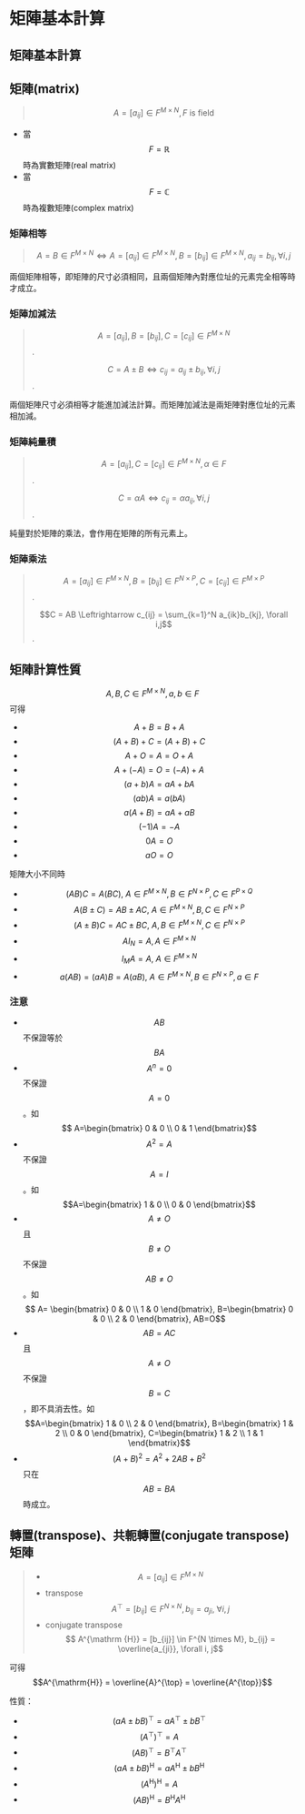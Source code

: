 # 矩陣基本計算

## 矩陣基本計算

## 矩陣\(matrix\)

> $$A=[a_{ij}]\in F^{M \times N}, F \text{ is field}$$

* 當$$F = \mathbb{R}$$時為實數矩陣\(real matrix\)
* 當$$F=\mathbb{C}$$時為複數矩陣\(complex matrix\)

### 矩陣相等

> $$A=B\in F^{M\times N} \Leftrightarrow A=[a_{ij}]\in F^{M \times N}, B=[b_{ij}]\in F^{M \times N}, a_{ij} = b_{ij}, \forall i, j$$

兩個矩陣相等，即矩陣的尺寸必須相同，且兩個矩陣內對應位址的元素完全相等時才成立。

### 矩陣加減法

> $$A=[a_{ij}], B=[b_{ij}], C=[c_{ij}]\in F^{M \times N}$$.
>
> $$C = A \pm B \Leftrightarrow c_{ij} = a_{ij} \pm b_{ij}, \forall i, j$$.

兩個矩陣尺寸必須相等才能進加減法計算。而矩陣加減法是兩矩陣對應位址的元素相加減。

### 矩陣純量積

> $$A=[a_{ij}], C=[c_{ij}]\in F^{M \times N}, \alpha \in F$$.
>
> $$C=\alpha A \Leftrightarrow c_{ij} = \alpha a_{ij}, \forall i, j$$.

純量對於矩陣的乘法，會作用在矩陣的所有元素上。

### 矩陣乘法

> $$A=[a_{ij}] \in F^{M \times N}, B=[b_{ij}] \in F^{N \times P}, C=[c_{ij}]\in F^{M \times P}$$.
>
> $$C = AB \Leftrightarrow c_{ij} = \sum_{k=1}^N a_{ik}b_{kj}, \forall i,j$$.

## 矩陣計算性質

$$A,B, C\in F^{M\times N}, a,b\in F $$ 可得

* $$A+B = B+A$$
* $$(A+B)+C = (A+B)+C$$
* $$ A+O = A = O+A$$
* $$A+(-A) = O = (-A) + A$$
* $$(a+b)A = aA+ bA$$
* $$(ab)A = a(bA)$$
* $$a(A+B) = aA + aB$$
* $$(-1)A = -A$$
* $$0A = O$$
* $$aO = O$$

矩陣大小不同時

* $$(AB)C = A(BC), \ A\in F^{M\times N}, B\in F^{N\times P}, C\in F^{P \times Q}$$
* $$A(B \pm C) = AB \pm AC, \ A\in F^{M\times N}, B, C\in F^{N\times P}$$
* $$ (A \pm B) C = AC \pm BC,\ A,B \in F^{M \times N}, C \in F^{N\times P}$$
* $$ A I_N=A, A\in F^{M\times N} $$
* $$I_M A = A,\ A \in F^{M\times N}$$
* $$a(AB)=(aA)B=A(aB), \ A\in F^{M \times N}, B \in F^{N \times P}, a \in F$$

### 注意

* $$AB$$不保證等於 $$BA$$
* $$A^n =0$$不保證 $$A=0$$。如$$ A=\begin{bmatrix} 0 & 0 \\ 0 & 1  \end{bmatrix}$$
* $$A^2 = A$$不保證 $$A=I$$。如 $$A=\begin{bmatrix} 1 & 0 \\ 0 & 0  \end{bmatrix}$$
* $$A \neq O$$且 $$B \neq O$$不保證 $$AB \neq O$$。如$$ A= \begin{bmatrix} 0 & 0 \\ 1 & 0  \end{bmatrix}, B=\begin{bmatrix} 0 & 0 \\ 2 & 0  \end{bmatrix}, AB=O$$
* $$AB=AC$$且 $$A \neq O$$不保證 $$B=C$$，即不具消去性。如 $$A=\begin{bmatrix} 1 & 0 \\ 2 & 0  \end{bmatrix}, B=\begin{bmatrix} 1 & 2 \\ 0 & 0  \end{bmatrix}, C=\begin{bmatrix} 1 & 2 \\ 1 & 1  \end{bmatrix}$$
* $$(A+B)^2 = A^2 + 2AB + B^2$$只在  $$AB=BA$$時成立。

## 轉置\(transpose\)、共軛轉置\(conjugate transpose\)矩陣

> * $$A = [a_{ij}]\in F^{M\times N}$$
> * transpose $$A^{\top} = [b_{ij}] \in F^{N \times N}, b_{ij} = a_{ji}, \ \forall i, j$$
> * conjugate transpose $$ A^{\mathrm {H}} = [b_{ij}] \in F^{N \times M}, b_{ij} = \overline{a_{ji}}, \forall i, j$$

可得 $$A^{\mathrm{H}} = \overline{A}^{\top} = \overline{A^{\top}}$$

性質：

* $$(aA \pm bB)^{\top} = aA^{\top} \pm bB^{\top}$$
* $$(A^{\top})^{\top} = A$$
* $$ (AB)^{\top} = B^{\top} A^{\top}$$
* $$(aA \pm bB)^{\mathrm{H}} = aA^{\mathrm{H}} \pm bB^{\mathrm{H}}$$
* $$(A^{\mathrm{H}})^{\mathrm{H}} = A$$
* $$ (AB)^{\mathrm{H}} = B^{\mathrm{H}} A^{\mathrm{H}}$$



